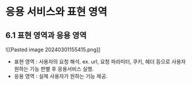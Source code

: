 # 응용 서비스와 표현 영역

## 6.1 표현 영역과 응용 영역
![[Pasted image 20240301155415.png]]
* 표현 영역 : 사용자의 요청 해석. ex. url, 요청 파라미터, 쿠키, 헤더 등으로 사용자 원하는 기능 판별 후 응용서비스 실행.
* 응용 영역 : 실제 사용자가 원하는 기능 제공.